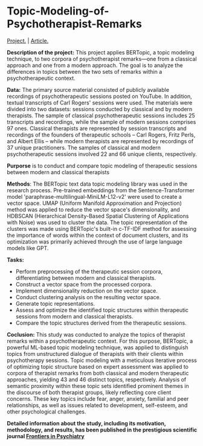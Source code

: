 # Topic-Modeling-of-Psychotherapist-Remarks

[Project.](https://github.com/VadZhen/Topic-Modeling-of-Psychotherapist-Remarks/blob/main/GITHUB_Classic_modern_Eng_sessions(BertTopic)_(United_model).ipynb) |
[Article.](https://github.com/VadZhen/Topic-Modeling-of-Psychotherapist-Remarks/blob/main/fpsyt-3-1608163.pdf)

**Description of the project:** This project applies BERTopic, a topic modeling technique, to two corpora of psychotherapist remarks—one from a classical approach and one from a modern approach. The goal is to analyze the differences in topics between the two sets of remarks within a psychotherapeutic context. 

**Data:** The primary source material consisted of publicly available recordings of psychotherapeutic sessions posted on YouTube. In addition, textual transcripts of Carl Rogers' sessions were used. The materials were divided into two datasets: sessions conducted by classical and by modern therapists. The sample of classical psychotherapeutic sessions includes 25 transcripts and recordings, while the sample of modern sessions comprises 97 ones. Classical therapists are represented by session transcripts and recordings of the founders of therapeutic schools – Carl Rogers, Fritz Perls, and Albert Ellis – while modern therapists are represented by recordings of 37 unique practitioners. The samples of classical and modern psychotherapeutic sessions involved 22 and 66 unique clients, respectively.

**Purporse** is to conduct and compare topic modeling of therapeutic sessions between modern and classical therapists

**Methods**: The BERTopic text data topic modeling library was used in the research process. Pre-trained embeddings from the Sentence-Transformer model 'paraphrase-multilingual-MiniLM-L12-v2' were used to create a vector space. UMAP (Uniform Manifold Approximation and Projection) method was applied to reduce the vector space's dimensionality, and HDBSCAN (Hierarchical Density-Based Spatial Clustering of Applications with Noise) was used to cluster the data. The topic representation of the clusters was made using BERTopic's built-in c-TF-IDF method for assessing the importance of words within the context of document clusters, and its optimization was primarily achieved through the use of large language models like GPT.

**Tasks:**
- Perform preprocessing of the therapeutic session corpora, differentiating between modern and classical therapists.
- Construct a vector space from the processed corpora.
- Implement dimensionality reduction on the vector space.
- Conduct clustering analysis on the resulting vector space.
- Generate topic representations.
- Assess and optimize the identified topic structures within therapeutic sessions from modern and classical therapists.
- Compare the topic structures derived from the therapeutic sessions.

**Coclusion:** This study was conducted to analyze the topics of therapist remarks within a psychotherapeutic context. For this purpose, BERTopic, a powerful ML-based topic modeling technique, was applied to distinguish topics from unstructured dialogue of therapists with their clients within psychotherapy sessions. Topic modeling with a meticulous iterative process of optimizing topic structure based on expert assessment was applied to corpora of therapist remarks from both classical and modern therapeutic approaches, yielding 43 and 46 distinct topics, respectively. Analysis of semantic proximity within these topic sets identified prominent themes in the discourse of both therapist groups, likely reflecting core client concerns. These key topics include fear, anger, anxiety, familial and peer relationships, as well as issues related to development, self-esteem, and other psychological challenges.

**Detailed information about the study, including its motivation, methodology, and results, has been published in the prestigious scientific journal [Frontiers in Psychiatry](https://www.frontiersin.org/journals/psychiatry/articles/10.3389/fpsyt.2025.1608163/full)**
